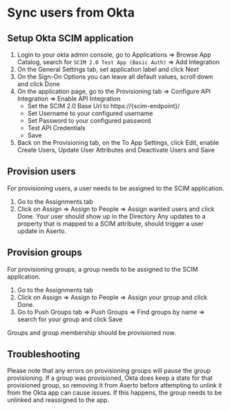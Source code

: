 # Sync users from Okta

## Setup Okta SCIM application

1. Login to your okta admin console, go to Applications => Browse App Catalog, search for `SCIM 2.0 Test App (Basic Auth)` => Add Integration
2. On the General Settings tab, set application label and click Next
3. On the Sign-On Options you can leave all default values, scroll down and click Done
4. On the application page, go to the Provisioning tab => Configure API Integration => Enable API Integration
    - Set the SCIM 2.0 Base Url to https://{scim-endpoint}/
    - Set Username to your configured username
    - Set Password to your configured password
    - Test API Credentials
    - Save
5. Back on the Provisioning tab, on the To App Settings, click Edit, enable Create Users, Update User Attributes and Deactivate Users and Save

## Provision users

For provisioning users, a user needs to be assigned to the SCIM application.
1. Go to the Assignments tab
2. Click on Assign => Assign to People => Assign wanted users and click Done.
Your user should show up in the Directory
Any updates to a property that is mapped to a SCIM attribute, should trigger a user update in Aserto.

## Provision groups

For provisioning groups, a group needs to be assigned to the SCIM application.
1. Go to the Assignments tab
2. Click on Assign => Assign to People => Assign your group and click Done.
3. Go to Push Groups tab => Push Groups => Find groups by name => search for your group and click Save

Groups and group membership should be provisioned now.

## Troubleshooting
Please note that any errors on provisioning groups will pause the group provisioning. If a group was provisioned, Okta does keep a state for that provisioned group, so removing it from Aserto before attempting to unlink it from the Okta app can cause issues. If this happens, the group needs to be unlinked and reassigned to the app.
